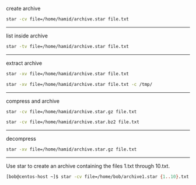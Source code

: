 

create archive

```bash
star -cv file=/home/hamid/archive.star file.txt
```

________________________________________________________________________________________________


list inside archive

```bash
star -tv file=/home/hamid/archive.star file.txt
```

________________________________________________________________________________________________


extract archive

```bash
star -xv file=/home/hamid/archive.star file.txt
```

```bash
star -xv file=/home/hamid/archive.star file.txt -c /tmp/
```

________________________________________________________________________________________________


compress and archive

```bash
star -cv file=/home/hamid/archive.star.gz file.txt
```

```bash
star -cv file=/home/hamid/archive.star.bz2 file.txt
```

________________________________________________________________________________________________


decompress

```bash
star -xv file=/home/hamid/archive.star.gz file.txt
```

________________________________________________________________________________________________



Use star to create an archive containing the files 1.txt through 10.txt. 


```bash
[bob@centos-host ~]$ star -cv file=/home/bob/archive1.star {1..10}.txt
```



